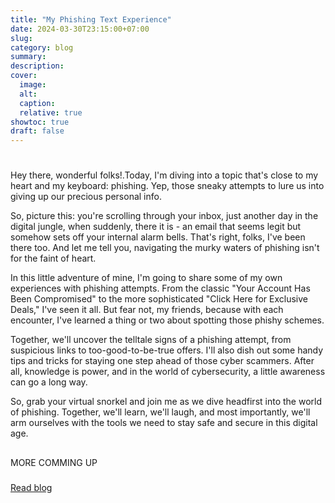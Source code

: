 ```yaml
---
title: "My Phishing Text Experience"
date: 2024-03-30T23:15:00+07:00
slug: 
category: blog 
summary:
description: 
cover:
  image: 
  alt:
  caption: 
  relative: true
showtoc: true
draft: false
---
```


# 
Hey there, wonderful folks!.Today, I'm diving into a topic that's close to my heart and my keyboard: phishing. Yep, those sneaky attempts to lure us into giving up our precious personal info.

So, picture this: you're scrolling through your inbox, just another day in the digital jungle, when suddenly, there it is - an email that seems legit but somehow sets off your internal alarm bells. That's right, folks, I've been there too. And let me tell you, navigating the murky waters of phishing isn't for the faint of heart.

In this little adventure of mine, I'm going to share some of my own experiences with phishing attempts. From the classic "Your Account Has Been Compromised" to the more sophisticated "Click Here for Exclusive Deals," I've seen it all. But fear not, my friends, because with each encounter, I've learned a thing or two about spotting those phishy schemes.

Together, we'll uncover the telltale signs of a phishing attempt, from suspicious links to too-good-to-be-true offers. I'll also dish out some handy tips and tricks for staying one step ahead of those cyber scammers. After all, knowledge is power, and in the world of cybersecurity, a little awareness can go a long way.

So, grab your virtual snorkel and join me as we dive headfirst into the world of phishing. Together, we'll learn, we'll laugh, and most importantly, we'll arm ourselves with the tools we need to stay safe and secure in this digital age.
##
MORE COMMING UP
###

[Read blog](https://)